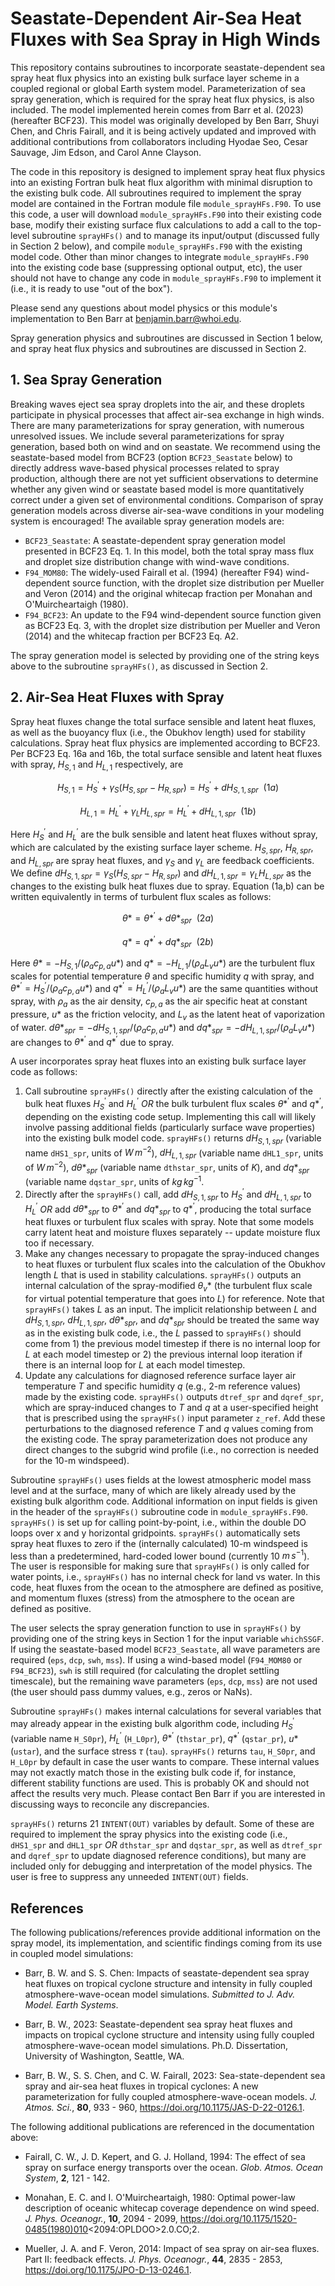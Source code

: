 # Seastate-Dependent Air-Sea Heat Fluxes with Sea Spray in High Winds

This repository contains subroutines to incorporate seastate-dependent sea spray heat flux physics into an existing bulk surface layer scheme in a coupled regional or global Earth system model.  Parameterization of sea spray generation, which is required for the spray heat flux physics, is also included.  The model implemented herein comes from Barr et al. (2023) (hereafter BCF23).  This model was originally developed by Ben Barr, Shuyi Chen, and Chris Fairall, and it is being actively updated and improved with additional contributions from collaborators including Hyodae Seo, Cesar Sauvage, Jim Edson, and Carol Anne Clayson.

The code in this repository is designed to implement spray heat flux physics into an existing Fortran bulk heat flux algorithm with minimal disruption to the existing bulk code.  All subroutines required to implement the spray model are contained in the Fortran module file `module_sprayHFs.F90`.  To use this code, a user will download `module_sprayHFs.F90` into their existing code base, modify their existing surface flux calculations to add a call to the top-level subroutine `sprayHFs()` and to manage its input/output (discussed fully in Section 2 below), and compile `module_sprayHFs.F90` with the existing model code.  Other than minor changes to integrate `module_sprayHFs.F90` into the existing code base (suppressing optional output, etc), the user should not have to change any code in `module_sprayHFs.F90` to implement it (i.e., it is ready to use "out of the box").

Please send any questions about model physics or this module's implementation to Ben Barr at benjamin.barr@whoi.edu.

Spray generation physics and subroutines are discussed in Section 1 below, and spray heat flux physics and subroutines are discussed in Section 2.

## 1. Sea Spray Generation

Breaking waves eject sea spray droplets into the air, and these droplets participate in physical processes that affect air-sea exchange in high winds.  There are many parameterizations for spray generation, with numerous unresolved issues.  We include several parameterizations for spray generation, based both on wind and on seastate.  We recommend using the seastate-based model from BCF23 (option `BCF23_Seastate` below) to directly address wave-based physical processes related to spray production, although there are not yet sufficient observations to determine whether any given wind or seastate based model is more quantitatively correct under a given set of environmental conditions.  Comparison of spray generation models across diverse air-sea-wave conditions in your modeling system is encouraged!  The available spray generation models are:

+ `BCF23_Seastate`: A seastate-dependent spray generation model presented in BCF23 Eq. 1.  In this model, both the total spray mass flux and droplet size distribution change with wind-wave conditions.
+ `F94_MOM80`: The widely-used Fairall et al. (1994) (hereafter F94) wind-dependent source function, with the droplet size distribution per Mueller and Veron (2014) and the original whitecap fraction per Monahan and O'Muircheartaigh (1980).
+ `F94_BCF23`: An update to the F94 wind-dependent source function given as BCF23 Eq. 3, with the droplet size distribution per Mueller and Veron (2014) and the whitecap fraction per BCF23 Eq. A2.

The spray generation model is selected by providing one of the string keys above to the subroutine `sprayHFs()`, as discussed in Section 2.

## 2. Air-Sea Heat Fluxes with Spray

Spray heat fluxes change the total surface sensible and latent heat fluxes, as well as the buoyancy flux (i.e., the Obukhov length) used for stability calculations.  Spray heat flux physics are implemented according to BCF23.  Per BCF23 Eq. 16a and 16b, the total surface sensible and latent heat fluxes with spray, $H_{S,1}$ and $H_{L,1}$ respectively, are

```math
H_{S,1} = H^{\prime}_S + \gamma_S \left( H_{S,spr} - H_{R,spr} \right) = H^{\prime}_S + dH_{S,1,spr} \: \: (1a)
```
```math
H_{L,1} = H^{\prime}_L + \gamma_L H_{L,spr} = H^{\prime}_L + dH_{L,1,spr} \: \: (1b)
```
Here $`H^{\prime}_S`$ and $`H^{\prime}_L`$ are the bulk sensible and latent heat fluxes without spray, which are calculated by the existing surface layer scheme.  $H_{S,spr}$, $H_{R,spr}$, and $H_{L,spr}$ are spray heat fluxes, and $\gamma_S$ and $\gamma_L$ are feedback coefficients.  We define $dH_{S,1,spr} = \gamma_S \left( H_{S,spr} - H_{R,spr} \right)$ and $dH_{L,1,spr} = \gamma_L H_{L,spr}$ as the changes to the existing bulk heat fluxes due to spray.  Equation (1a,b) can be written equivalently in terms of turbulent flux scales as follows:

```math
\theta* = \theta*^{\prime} + d\theta*_{spr} \: \: (2a)
```
```math
q* = q*^{\prime} + dq*_{spr} \: \: (2b)
```

Here $\theta* = -H_{S,1}/(\rho_a c_{p,a} u*)$ and $q* = -H_{L,1}/(\rho_a L_v u*)$ are the turbulent flux scales for potential temperature $\theta$ and specific humidity $q$ with spray, and $`\theta*^{\prime} = H^{\prime}_S/(\rho_a c_{p,a} u*)`$ and $`q*^{\prime} = H^{\prime}_L/(\rho_a L_v u*)`$ are the same quantities without spray, with $\rho_a$ as the air density, $c_{p,a}$ as the air specific heat at constant pressure, $u*$ as the friction velocity, and $L_v$ as the latent heat of vaporization of water.  $`d\theta*_{spr} = -dH_{S,1,spr}/(\rho_a c_{p,a} u*)`$ and $`dq*_{spr} = -dH_{L,1,spr}/(\rho_a L_v u*)`$ are changes to $`\theta*^{\prime}`$ and $`q*^{\prime}`$ due to spray.

A user incorporates spray heat fluxes into an existing bulk surface layer code as follows:

1. Call subroutine `sprayHFs()` directly after the existing calculation of the bulk heat fluxes $`H^{\prime}_S`$ and $`H^{\prime}_L`$ _OR_ the bulk turbulent flux scales $`\theta*^{\prime}`$ and $`q*^{\prime}`$, depending on the existing code setup.  Implementing this call will likely involve passing additional fields (particularly surface wave properties) into the existing bulk model code.  `sprayHFs()` returns $dH_{S,1,spr}$ (variable name `dHS1_spr`, units of $`W \, m^{-2}`$), $dH_{L,1,spr}$ (variable name `dHL1_spr`, units of $`W \, m^{-2}`$), $`d\theta*_{spr}`$ (variable name `dthstar_spr`, units of $K$), and $`dq*_{spr}`$ (variable name `dqstar_spr`, units of $`kg \, kg^{-1}`$.
2. Directly after the `sprayHFs()` call, add $dH_{S,1,spr}$ to $`H^{\prime}_S`$ and $dH_{L,1,spr}$ to $`H^{\prime}_L`$ _OR_ add $`d\theta*_{spr}`$ to $`\theta*^{\prime}`$ and $`dq*_{spr}`$ to $`q*^{\prime}`$, producing the total surface heat fluxes or turbulent flux scales with spray.  Note that some models carry latent heat and moisture fluxes separately -- update moisture flux too if necessary.
3. Make any changes necessary to propagate the spray-induced changes to heat fluxes or turbulent flux scales into the calculation of the Obukhov length $L$ that is used in stability calculations.  `sprayHFs()` outputs an internal calculation of the spray-modified $`\theta_v*`$ (the turbulent flux scale for virtual potential temperature that goes into $L$) for reference.  Note that `sprayHFs()` takes $L$ as an input.  The implicit relationship between $L$ and $dH_{S,1,spr}$, $dH_{L,1,spr}$, $`d\theta*_{spr}`$, and $`dq*_{spr}`$ should be treated the same way as in the existing bulk code, i.e., the $L$ passed to `sprayHFs()` should come from 1) the previous model timestep if there is no internal loop for $L$ at each model timestep or 2) the previous internal loop iteration if there is an internal loop for $L$ at each model timestep.
4. Update any calculations for diagnosed reference surface layer air temperature $T$ and specific humidity $q$ (e.g., 2-m reference values) made by the existing code.  `sprayHFs()` outputs `dtref_spr` and `dqref_spr`, which are spray-induced changes to $T$ and $q$ at a user-specified height that is prescribed using the `sprayHFs()` input parameter `z_ref`.  Add these perturbations to the diagnosed reference $T$ and $q$ values coming from the existing code.  The spray parameterization does not produce any direct changes to the subgrid wind profile (i.e., no correction is needed for the 10-m windspeed).

Subroutine `sprayHFs()` uses fields at the lowest atmospheric model mass level and at the surface, many of which are likely already used by the existing bulk algorithm code.  Additional information on input fields is given in the header of the `sprayHFs()` subroutine code in `module_sprayHFs.F90`.  `sprayHFs()` is set up for calling point-by-point, i.e., within the double DO loops over x and y horizontal gridpoints.  `sprayHFs()` automatically sets spray heat fluxes to zero if the (internally calculated) 10-m windspeed is less than a predetermined, hard-coded lower bound (currently 10 $`m \, s^{-1}`$).  The user is responsible for making sure that `sprayHFs()` is only called for water points, i.e., `sprayHFs()` has no internal check for land vs water.  In this code, heat fluxes from the ocean to the atmosphere are defined as positive, and momentum fluxes (stress) from the atmosphere to the ocean are defined as positive.

The user selects the spray generation function to use in `sprayHFs()` by providing one of the string keys in Section 1 for the input variable `whichSSGF`.  If using the seastate-based model `BCF23_Seastate`, all wave parameters are required (`eps`, `dcp`, `swh`, `mss`).  If using a wind-based model (`F94_MOM80` or `F94_BCF23`), `swh` is still required (for calculating the droplet settling timescale), but the remaining wave parameters (`eps`, `dcp`, `mss`) are not used (the user should pass dummy values, e.g., zeros or NaNs).

Subroutine `sprayHFs()` makes internal calculations for several variables that may already appear in the existing bulk algorithm code, including $`H^{\prime}_S`$ (variable name `H_S0pr`), $`H^{\prime}_L`$ (`H_L0pr`), $`\theta*^{\prime}`$ (`thstar_pr`), $`q*^{\prime}`$ (`qstar_pr`), $`u*`$ (`ustar`), and the surface stress $\tau$ (`tau`).  `sprayHFs()` returns `tau`, `H_S0pr`, and `H_L0pr` by default in case the user wants to compare.  These internal values may not exactly match those in the existing bulk code if, for instance, different stability functions are used.  This is probably OK and should not affect the results very much.  Please contact Ben Barr if you are interested in discussing ways to reconcile any discrepancies.

`sprayHFs()` returns 21 `INTENT(OUT)` variables by default.  Some of these are required to implement the spray physics into the existing code (i.e., `dHS1_spr` and `dHL1_spr` _OR_ `dthstar_spr` and `dqstar_spr`, as well as `dtref_spr` and `dqref_spr` to update diagnosed reference conditions), but many are included only for debugging and interpretation of the model physics.  The user is free to suppress any unneeded `INTENT(OUT)` fields.

## References

The following publications/references provide additional information on the spray model, its implementation, and scientific findings coming from its use in coupled model simulations:

+ Barr, B. W. and S. S. Chen: Impacts of seastate-dependent sea spray heat fluxes on tropical cyclone structure and intensity in fully coupled atmosphere-wave-ocean model simulations. _Submitted to J. Adv. Model. Earth Systems_.

+ Barr, B. W., 2023: Seastate-dependent sea spray heat fluxes and impacts on tropical cyclone structure and intensity using fully coupled atmosphere-wave-ocean model simulations. Ph.D. Dissertation, University of Washington, Seattle, WA.

+ Barr, B. W., S. S. Chen, and C. W. Fairall, 2023: Sea-state-dependent sea spray and air-sea heat fluxes in tropical cyclones: A new parameterization for fully coupled atmosphere-wave-ocean models. _J. Atmos. Sci._, **80**, 933 - 960, https://doi.org/10.1175/JAS-D-22-0126.1.

The following additional publications are referenced in the documentation above:

+ Fairall, C. W., J. D. Kepert, and G. J. Holland, 1994: The effect of sea spray on surface energy transports over the ocean. _Glob. Atmos. Ocean System_, **2**, 121 - 142.

+ Monahan, E. C. and I. O'Muircheartaigh, 1980: Optimal power-law description of oceanic whitecap coverage dependence on wind speed. _J. Phys. Oceanogr._, **10**, 2094 - 2099, https://doi.org/10.1175/1520-0485(1980)010<2094:OPLDOO>2.0.CO;2.

+ Mueller, J. A. and F. Veron, 2014: Impact of sea spray on air-sea fluxes. Part II: feedback effects. _J. Phys. Oceanogr._, **44**, 2835 - 2853, https://doi.org/10.1175/JPO-D-13-0246.1.

